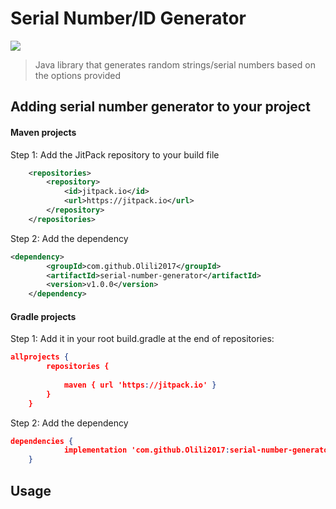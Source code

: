 # Serial Number/ID Generator

[![](https://jitpack.io/v/Olili2017/serial-number-generator.svg)](https://jitpack.io/#Olili2017/serial-number-generator)

> Java library that generates random strings/serial numbers based on the options provided

## Adding serial number generator to your project

#### Maven projects

Step 1: Add the JitPack repository to your build file

```xml
	<repositories>
		<repository>
		    <id>jitpack.io</id>
		    <url>https://jitpack.io</url>
		</repository>
	</repositories>
```

Step 2: Add the dependency

```xml
<dependency>
	    <groupId>com.github.Olili2017</groupId>
	    <artifactId>serial-number-generator</artifactId>
	    <version>v1.0.0</version>
	</dependency>
```

#### Gradle projects

Step 1: Add it in your root build.gradle at the end of repositories:

```json
allprojects {
		repositories {
			
			maven { url 'https://jitpack.io' }
		}
	}
```

Step 2: Add the dependency

```json
dependencies {
	        implementation 'com.github.Olili2017:serial-number-generator:v1.0.0'
	}
```

## Usage

